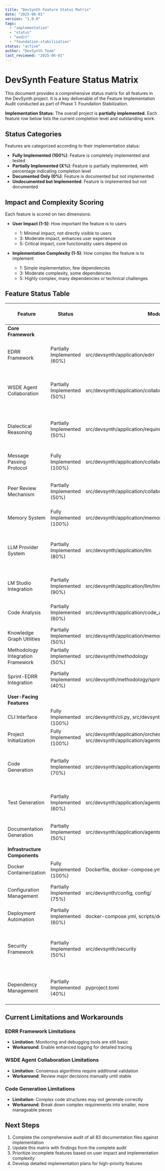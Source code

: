 ```yaml
---
title: "DevSynth Feature Status Matrix"
date: "2025-06-01"
version: "1.0.0"
tags:
  - "implementation"
  - "status"
  - "audit"
  - "foundation-stabilization"
status: "active"
author: "DevSynth Team"
last_reviewed: "2025-06-01"
---
```


# DevSynth Feature Status Matrix

This document provides a comprehensive status matrix for all features in the DevSynth project. It is a key deliverable of the Feature Implementation Audit conducted as part of Phase 1: Foundation Stabilization.

**Implementation Status:** The overall project is **partially implemented**. Each feature row below lists the current completion level and outstanding work.

## Status Categories

Features are categorized according to their implementation status:

- **Fully Implemented (100%)**: Feature is completely implemented and tested
- **Partially Implemented (X%)**: Feature is partially implemented, with percentage indicating completion level
- **Documented Only (0%)**: Feature is documented but not implemented
- **Undocumented but Implemented**: Feature is implemented but not documented

## Impact and Complexity Scoring

Each feature is scored on two dimensions:

- **User Impact (1-5)**: How important the feature is to users
  - 1: Minimal impact, not directly visible to users
  - 3: Moderate impact, enhances user experience
  - 5: Critical impact, core functionality users depend on

- **Implementation Complexity (1-5)**: How complex the feature is to implement
  - 1: Simple implementation, few dependencies
  - 3: Moderate complexity, some dependencies
  - 5: Highly complex, many dependencies or technical challenges

## Feature Status Table

| Feature | Status | Modules | User Impact (1-5) | Implementation Complexity (1-5) | Dependencies | Owner | Notes |
|---------|--------|---------|-------------------|--------------------------------|-------------|------|------|
| **Core Framework** |
| EDRR Framework | Partially Implemented (60%) | src/devsynth/application/edrr | 5 | 4 | Agent Orchestration | | Phase transition logic, CLI integration, and tracing implemented |
| WSDE Agent Collaboration | Partially Implemented (50%) | src/devsynth/application/collaboration | 4 | 5 | Memory System | | Multi-agent voting, consensus, and recursive micro-cycles integrated |
| Dialectical Reasoning | Partially Implemented (50%) | src/devsynth/application/requirements/dialectical_reasoner.py | 4 | 3 | WSDE Model | | Hooks integrated in WSDETeam, framework largely implemented |
| Message Passing Protocol | Fully Implemented (100%) | src/devsynth/application/collaboration/message_protocol.py | 4 | 2 | WSDE Model | | Enables structured agent communication |
| Peer Review Mechanism | Partially Implemented (50%) | src/devsynth/application/collaboration/peer_review.py | 4 | 3 | WSDE Model | | Initial review cycle implemented, full workflow pending |
| Memory System | Fully Implemented (100%) | src/devsynth/application/memory | 5 | 4 | None | | Complete with ChromaDB integration |
| LLM Provider System | Partially Implemented (80%) | src/devsynth/application/llm | 5 | 3 | None | | LM Studio and OpenAI providers implemented; Anthropic provider remains a stub |
| LM Studio Integration | Partially Implemented (90%) | src/devsynth/application/llm/lmstudio_provider.py | 4 | 3 | LLM Provider System | | Local provider stable; remote support experimental |
| Code Analysis | Partially Implemented (60%) | src/devsynth/application/code_analysis | 4 | 4 | None | | AST visitor and project state analyzer implemented |
| Knowledge Graph Utilities | Partially Implemented (50%) | src/devsynth/application/memory/knowledge_graph_utils.py | 3 | 3 | Memory System | | Basic querying available |
| Methodology Integration Framework | Partially Implemented (50%) | src/devsynth/methodology | 3 | 3 | None | | Sprint adapter implemented, others planned |
| Sprint-EDRR Integration | Partially Implemented (40%) | src/devsynth/methodology/sprint.py | 3 | 3 | Methodology Integration Framework | | Basic mapping of sprint ceremonies to EDRR phases |
| **User-Facing Features** |
| CLI Interface | Fully Implemented (100%) | src/devsynth/cli.py, src/devsynth/application/cli | 5 | 2 | None | | All commands implemented and tested |
| Project Initialization | Fully Implemented (100%) | src/devsynth/application/orchestration/workflow.py, src/devsynth/application/agents/unified_agent.py | 5 | 2 | None | | Complete with configuration options |
| Code Generation | Partially Implemented (70%) | src/devsynth/application/agents/code.py | 5 | 5 | AST Analysis | | Basic generation working, advanced features pending |
| Test Generation | Partially Implemented (60%) | src/devsynth/application/agents/test.py | 4 | 4 | Code Generation | | Unit test generation working, integration tests pending |
| Documentation Generation | Partially Implemented (50%) | src/devsynth/application/agents/documentation.py | 3 | 3 | Code Analysis | | Basic documentation generation implemented |
| **Infrastructure Components** |
| Docker Containerization | Fully Implemented (100%) | Dockerfile, docker-compose.yml | 4 | 3 | None | | Dockerfile and Compose provided |
| Configuration Management | Partially Implemented (75%) | src/devsynth/config, config/ | 4 | 3 | None | | Environment-specific templates available |
| Deployment Automation | Partially Implemented (60%) | docker-compose.yml, scripts/deployment | 3 | 3 | Docker | | Basic Docker Compose workflows |
| Security Framework | Partially Implemented (50%) | src/devsynth/security | 4 | 4 | None | | Environment validation, security policies, and Fernet-based encryption implemented |
| Dependency Management | Partially Implemented (40%) | pyproject.toml | 3 | 2 | None | | Basic management implemented, optimization pending |

## Current Limitations and Workarounds

### EDRR Framework Limitations
- **Limitation**: Monitoring and debugging tools are still basic
- **Workaround**: Enable enhanced logging for detailed tracing

### WSDE Agent Collaboration Limitations
- **Limitation**: Consensus algorithms require additional validation
- **Workaround**: Review major decisions manually until stable

### Code Generation Limitations
- **Limitation**: Complex code structures may not generate correctly
- **Workaround**: Break down complex requirements into smaller, more manageable pieces

## Next Steps

1. Complete the comprehensive audit of all 83 documentation files against implementation
2. Update this matrix with findings from the complete audit
3. Prioritize incomplete features based on user impact and implementation complexity
4. Develop detailed implementation plans for high-priority features

